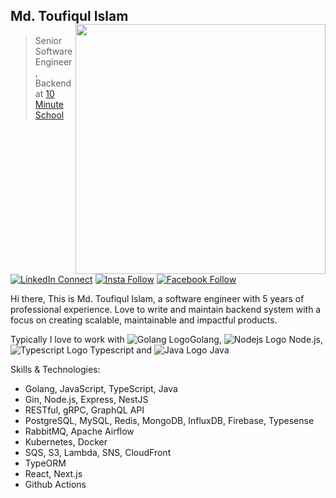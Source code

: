 ## Md. Toufiqul Islam [<img align="right" width="400" src="https://github-readme-stats.vercel.app/api?username=toufiq-austcse&show_icons=true"/>](https://github.com/toufiq-austcse)

> Senior Software Engineer, Backend at [10 Minute School](https://10minuteschool.com/)

[![LinkedIn Connect](https://img.shields.io/badge/%20-Connect-black?color=14171A&labelColor=212121&logo=linkedin&logoColor=ffffff)](https://www.linkedin.com/in/toufiqcse36/)   [![Insta Follow](https://img.shields.io/badge/%20-Follow-black?color=14171A&labelColor=d81b60&logo=instagram&logoColor=ffffff)](https://www.instagram.com/toufiq_15)   [![Facebook Follow](https://img.shields.io/badge/%20-Follow-black?color=14171A&labelColor=1976d2&logo=facebook&logoColor=ffffff)](https://www.facebook.com/toufiq.austcse/) 


Hi there, This is Md. Toufiqul Islam, a software engineer with 5 years of professional experience. Love to write and maintain backend system with a focus on creating scalable, maintainable and impactful products.

Typically I love to work with ![Golang Logo](https://img.icons8.com/color/18/000000/golang.png)Golang, ![Nodejs Logo](https://img.icons8.com/color/18/000000/nodejs.png) Node.js, ![Typescript Logo](https://img.icons8.com/color/18/000000/typescript.png) Typescript and ![Java Logo](https://img.icons8.com/color/18/000000/java-coffee-cup-logo.png) Java



Skills & Technologies:
- Golang, JavaScript, TypeScript, Java
- Gin, Node.js, Express, NestJS
- RESTful, gRPC, GraphQL API
- PostgreSQL, MySQL, Redis, MongoDB, InfluxDB, Firebase, Typesense
- RabbitMQ, Apache Airflow
- Kubernetes, Docker
- SQS, S3, Lambda, SNS, CloudFront
- TypeORM
- React, Next.js
- Github Actions





